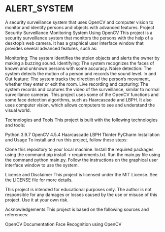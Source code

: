 # ALERT_SYSTEM
A security surveillance system that uses OpenCV and computer vision to monitor and identify persons and objects with advanced features.
Project Security Surveillance Monitoring System Using OpenCV
This project is a security surveillance system that monitors the persons with the help of a desktop’s web camera. It has a graphical user interface window that provides several advanced features, such as:

Monitoring: The system identifies the stolen objects and alerts the owner by making a buzzing sound.
Identifying: The system recognizes the faces of known and unknown persons with some accuracy.
Noise detection: The system detects the motion of a person and records the sound level.
In and Out feature: The system tracks the direction of the person’s movement, whether they enter or exit the room.
Live recording and capturing: The system records and captures the video of the surveillance, similar to normal surveillance cameras.
This project uses some of the OpenCV functions and some face detection algorithms, such as Haarcascade and LBPH. It also uses computer vision, which allows computers to see and understand the visual world.

Technologies and Tools
This project is built with the following technologies and tools:

Python 3.9.7
OpenCV 4.5.4
Haarcascade
LBPH
Tkinter
PyCharm
Installation and Usage
To install and run this project, follow these steps:

Clone this repository to your local machine.
Install the required packages using the command pip install -r requirements.txt.
Run the main.py file using the command python main.py.
Follow the instructions on the graphical user interface window to use the system.

License and Disclaimer
This project is licensed under the MIT License. See the LICENSE file for more details.

This project is intended for educational purposes only. The author is not responsible for any damages or losses caused by the use or misuse of this project. Use it at your own risk.

Acknowledgements
This project is based on the following sources and references:

OpenCV Documentation
Face Recognition using OpenCV
